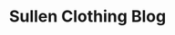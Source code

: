 ---
layout: post
title: Sullen Clothing Blog
image: /images/portfolio/sullen-clothing-blog-page.jpg
imgurl: http://blog.sullenclothing.com/
---